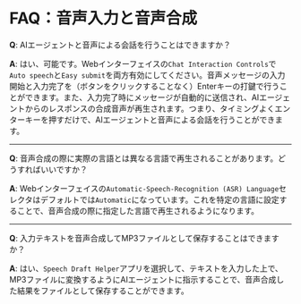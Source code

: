 # FAQ：音声入力と音声合成

**Q**: AIエージェントと音声による会話を行うことはできますか？

**A**: はい、可能です。Webインターフェイスの`Chat Interaction Controls`で`Auto speech`と`Easy submit`を両方有効にしてください。音声メッセージの入力開始と入力完了を（ボタンをクリックすることなく）Enterキーの打鍵で行うことができます。また、入力完了時にメッセージが自動的に送信され、AIエージェントからのレスポンスの合成音声が再生されます。つまり、タイミングよくエンターキーを押すだけで、AIエージェントと音声による会話を行うことができます。

---

**Q**: 音声合成の際に実際の言語とは異なる言語で再生されることがあります。どうすればいいですか？

**A**: Webインターフェイスの`Automatic-Speech-Recognition (ASR) Language`セレクタはデフォルトでは`Automatic`になっています。これを特定の言語に設定することで、音声合成の際に指定した言語で再生されるようになります。

---

**Q**: 入力テキストを音声合成してMP3ファイルとして保存することはできますか？

**A**: はい、`Speech Draft Helper`アプリを選択して、テキストを入力した上で、MP3ファイルに変換するようにAIエージェントに指示することで、音声合成した結果をファイルとして保存することができます。

